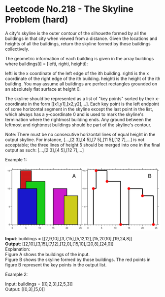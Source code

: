 # Leetcode No.218 - The Skyline Problem (hard)

A city's skyline is the outer contour of the silhouette formed by all the buildings in that city when viewed from a distance. Given the locations and heights of all the buildings, return the skyline formed by these buildings collectively.

The geometric information of each building is given in the array buildings where buildings[i] = [lefti, righti, heighti]:

lefti is the x coordinate of the left edge of the ith building.
righti is the x coordinate of the right edge of the ith building.
heighti is the height of the ith building.
You may assume all buildings are perfect rectangles grounded on an absolutely flat surface at height 0.

The skyline should be represented as a list of "key points" sorted by their x-coordinate in the form [[x1,y1],[x2,y2],...]. Each key point is the left endpoint of some horizontal segment in the skyline except the last point in the list, which always has a y-coordinate 0 and is used to mark the skyline's termination where the rightmost building ends. Any ground between the leftmost and rightmost buildings should be part of the skyline's contour.

Note: There must be no consecutive horizontal lines of equal height in the output skyline. For instance, [...,[2 3],[4 5],[7 5],[11 5],[12 7],...] is not acceptable; the three lines of height 5 should be merged into one in the final output as such: [...,[2 3],[4 5],[12 7],...]


Example 1:

![Example 1 illustration](https://github.com/aeu/legible-algorithms/blob/master/leetcode/skyline/skyline_problem.jpg)


**Input**: buildings = [[2,9,10],[3,7,15],[5,12,12],[15,20,10],[19,24,8]]  
**Output**: [[2,10],[3,15],[7,12],[12,0],[15,10],[20,8],[24,0]]  
Explanation:  
Figure A shows the buildings of the input.  
Figure B shows the skyline formed by those buildings. The red points in figure B represent the key points in the output list.


Example 2:

Input: buildings = [[0,2,3],[2,5,3]]  
Output: [[0,3],[5,0]]

